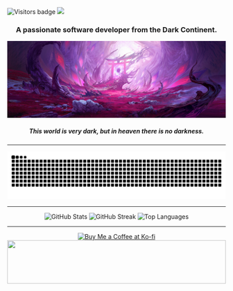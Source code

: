 <img src="https://img.shields.io/badge/visitors-👁️%20999999+-black?style=flat-square&logo=github&logoColor=white&labelColor=14141F&color=000000" alt="Visitors badge" width="120"/>

<img src="https://readme-typing-svg.herokuapp.com/?font=Righteous&size=50&pause=1000&color=FF0066&center=true&vCenter=true&width=900&height=70&lines=DEMONICA;+😈" />

<h3 align="center">A passionate software developer from the Dark Continent.</h3>

<p align="center">
  <img src="https://github.com/DEMONICCA/DEMONICCA/blob/main/Logo.jpg?raw=true" alt="Logo" />
</p>

<h5 align="center"><i>This world is very dark, but in heaven there is no darkness.</i></h5>

---

<div align="center">
  <picture>
    <source media="(prefers-color-scheme: dark)" srcset="https://raw.githubusercontent.com/DEMONICCA/DEMONICCA/output/github-contribution-grid-snake-dark.svg">
    <source media="(prefers-color-scheme: light)" srcset="https://raw.githubusercontent.com/DEMONICCA/DEMONICCA/output/github-contribution-grid-snake.svg">
    <img alt="GitHub contribution snake animation" src="https://raw.githubusercontent.com/DEMONICCA/DEMONICCA/output/github-contribution-grid-snake.svg">
  </picture>
</div>

---

<div align="center">
  <img width="400" src="https://github-readme-stats-salesp07.vercel.app/api?username=DEMONICCA&count_private=true&show_icons=true&theme=nightowl&rank_icon=github&border_radius=10" alt="GitHub Stats" />
  <img width="400" src="https://github-readme-streak-stats-salesp07.vercel.app/?user=DEMONICCA&count_private=true&theme=nightowl&border_radius=10" alt="GitHub Streak" />
  <img width="400" src="https://github-readme-stats-salesp07.vercel.app/api/top-langs/?username=DEMONICCA&hide=HTML&langs_count=8&layout=compact&theme=nightowl&border_radius=10&size_weight=0.5&count_weight=0.5&exclude_repo=github-readme-stats" alt="Top Languages" />
</div>

---

<div align="center">
  <a href="https://ko-fi.com/illumi666" target="_blank">
    <img height="64" style="border:0;" src="https://storage.ko-fi.com/cdn/kofi1.png?v=3" alt="Buy Me a Coffee at Ko-fi" />
  </a>
</div>

<img src="https://raw.githubusercontent.com/matfantinel/matfantinel/master/waves.svg" width="100%" height="100">
